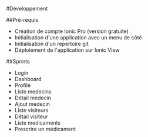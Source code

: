 #Développement

##Pré-requis
- Création de compte Ionic Pro (version gratuite)
- Initialisation d'une application avec un menu de côté
- Initialisation d'un repertoire git
- Déploiement de l'application sur Ionic View
 
##Sprints
- Login
- Dashboard
- Profile
- Liste medecins
- Détail medecin
- Ajout medecin
- Liste visiteurs
- Détail visiteur
- Liste medicaments
- Prescrire un médicament


